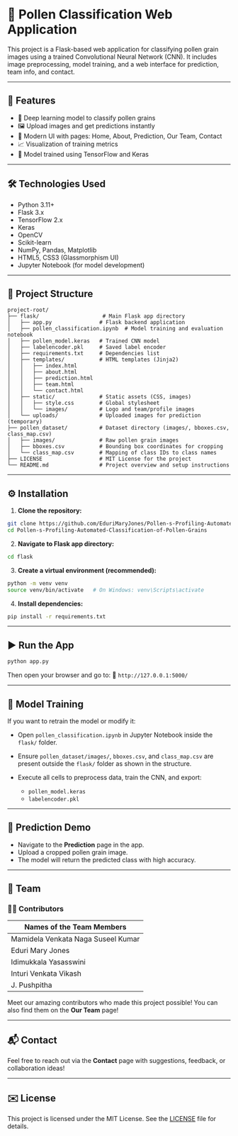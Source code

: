 # 🌼 Pollen Classification Web Application

This project is a Flask-based web application for classifying pollen grain images using a trained Convolutional Neural Network (CNN). It includes image preprocessing, model training, and a web interface for prediction, team info, and contact.

---

## 🚀 Features

- 🌸 Deep learning model to classify pollen grains
- 🖼 Upload images and get predictions instantly
- 🎨 Modern UI with pages: Home, About, Prediction, Our Team, Contact
- 📈 Visualization of training metrics
- 🧠 Model trained using TensorFlow and Keras

---

## 🛠 Technologies Used

- Python 3.11+
- Flask 3.x
- TensorFlow 2.x
- Keras
- OpenCV
- Scikit-learn
- NumPy, Pandas, Matplotlib
- HTML5, CSS3 (Glassmorphism UI)
- Jupyter Notebook (for model development)

---

## 📂 Project Structure

```
project-root/
├── flask/                    # Main Flask app directory
│   ├── app.py               # Flask backend application
│   ├── pollen_classification.ipynb  # Model training and evaluation notebook
│   ├── pollen_model.keras   # Trained CNN model
│   ├── labelencoder.pkl     # Saved label encoder
│   ├── requirements.txt     # Dependencies list
│   ├── templates/           # HTML templates (Jinja2)
│   │   ├── index.html
│   │   ├── about.html
│   │   ├── prediction.html
│   │   ├── team.html
│   │   └── contact.html
│   ├── static/              # Static assets (CSS, images)
│   │   ├── style.css        # Global stylesheet
│   │   └── images/          # Logo and team/profile images
│   └── uploads/             # Uploaded images for prediction (temporary)
├── pollen_dataset/          # Dataset directory (images/, bboxes.csv, class_map.csv)
│   ├── images/              # Raw pollen grain images
│   ├── bboxes.csv           # Bounding box coordinates for cropping
│   └── class_map.csv        # Mapping of class IDs to class names
├── LICENSE                  # MIT License for the project
└── README.md                # Project overview and setup instructions
```

---

## ⚙️ Installation

1. **Clone the repository:**

```bash
git clone https://github.com/EduriMaryJones/Pollen-s-Profiling-Automated-Classification-of-Pollen-Grains.git
cd Pollen-s-Profiling-Automated-Classification-of-Pollen-Grains
```

2. **Navigate to Flask app directory:**

```bash
cd flask
```

3. **Create a virtual environment (recommended):**

```bash
python -m venv venv
source venv/bin/activate   # On Windows: venv\Scripts\activate
```

4. **Install dependencies:**

```bash
pip install -r requirements.txt
```

---

## ▶️ Run the App

```bash
python app.py
```

Then open your browser and go to: 📍 `http://127.0.0.1:5000/`

---

## 🧪 Model Training

If you want to retrain the model or modify it:

- Open `pollen_classification.ipynb` in Jupyter Notebook inside the `flask/` folder.
- Ensure `pollen_dataset/images/`, `bboxes.csv`, and `class_map.csv` are present outside the `flask/` folder as shown in the structure.
- Execute all cells to preprocess data, train the CNN, and export:

  - `pollen_model.keras`
  - `labelencoder.pkl`

---

## 📸 Prediction Demo

- Navigate to the **Prediction** page in the app.
- Upload a cropped pollen grain image.
- The model will return the predicted class with high accuracy.

---

## 👥 Team

### 👨‍💻 Contributors

| **Names of the Team Members**      |
| ---------------------------------- |
| Mamidela Venkata Naga Suseel Kumar |
| Eduri Mary Jones                   |
| Idimukkala Yasasswini              |
| Inturi Venkata Vikash              |
| J. Pushpitha                       |

Meet our amazing contributors who made this project possible! You can also find them on the **Our Team** page!

---

## 📬 Contact

Feel free to reach out via the **Contact** page with suggestions, feedback, or collaboration ideas!

---

## ✉️ License

This project is licensed under the MIT License. See the [LICENSE](./LICENSE) file for details.
